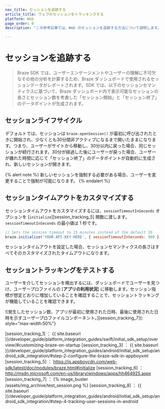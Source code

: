 ```yaml
---
nav_title: セッションを追跡する
article_title: ウェブのセッションをトラッキングする
platform: Web
page_order: 0
description: "この参考記事では、Web のセッションを追跡する方法について説明します。"

---
```


# セッションを追跡する

> Braze SDK では、ユーザーエンゲージメントやユーザーの理解に不可欠なその他の分析を計算するため、Braze ダッシュボードで使用されるセッションデータがレポートされます。SDK では、以下のセッションセマンティクスに基づいて、Braze ダッシュボード内で表示可能なセッションの長さとセッション数を考慮した「セッション開始」と「セッション終了」のデータポイントが生成されます。

## セッションライフサイクル

デフォルトでは、セッションは `braze.openSession()` が最初に呼び出されたときに開始され、少なくとも30分間非アクティブになるまで開いたままになります。つまり、ユーザーがサイトから移動し、30分以内に戻った場合、同じセッションが続行されます。30分が経過した後にユーザーが戻った場合、ユーザーが離れた時間に応じて「セッション終了」のデータポイントが自動的に生成され、新しいセッションが開きます。

{% alert note %}
新しいセッションを強制する必要がある場合、ユーザーを変更することで強制が可能になります。
{% endalert %}

## セッションタイムアウトをカスタマイズする

セッションタイムアウトをカスタマイズするには、`sessionTimeoutInSeconds` オプションを [`initialize`][session_tracking_5] 関数に渡します。`sessionTimeoutInSeconds` の最小値は 1 秒です。

```js
// Sets the session timeout to 15 minutes instead of the default 30
braze.initialize('YOUR-API-KEY-HERE', { sessionTimeoutInSeconds: 900 });
``` 

セッションタイムアウトを設定した場合、セッションセマンティクスの長さはすべてそのカスタマイズされたタイムアウトになります。

## セッショントラッキングをテストする

ユーザーを介してセッションを検出するには、ダッシュボードでユーザーを見つけ、ユーザープロファイルの \[**アプリの利用状況**] に移動します。セッション指標が想定どおりに増加していることを確認することで、セッショントラッキングが機能していることを確認できます。

![発生したセッション数、アプリが最初に使用された日時、最後に使用された日時を示すユーザープロファイルコンポーネント。]\[session_tracking_7]{: style="max-width:50%"}

\[session_tracking_1] ： {{ site.baseurl }}/developer_guide/platform_integration_guides/swift/initial_sdk_setup/overview/#customizing-braze-on-startup
\[session_tracking_3] ： {{ site.baseurl }}/developer_guide/platform_integration_guides/android/initial_sdk_setup/android_sdk_integration/#step-2-configure-the-braze-sdk-in-appboyxml
\[session_tracking_5] ： https://js.appboycdn.com/web-sdk/latest/doc/modules/braze.html#initialize
\[session_tracking_6] ： http://msdn.microsoft.com/en-us/library/windows/apps/hh464925.aspx
\[session_tracking_7] ： {% image_buster /assets/img_archive/test_session.png %}
\[session_tracking_8] ： {{ site.baseurl }}/developer_guide/platform_integration_guides/android/initial_sdk_setup/android_sdk_integration/#step-4-tracking-user-sessions-in-android

